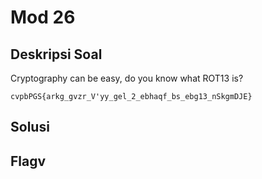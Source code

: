 # Mod 26

## Deskripsi Soal
Cryptography can be easy, do you know what ROT13 is? 
```
cvpbPGS{arkg_gvzr_V'yy_gel_2_ebhaqf_bs_ebg13_nSkgmDJE}
```

## Solusi



## Flagv